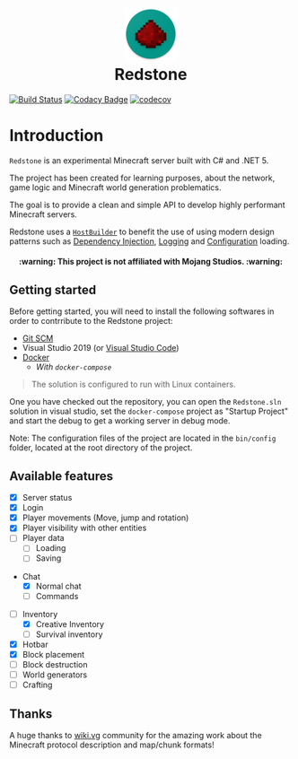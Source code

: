 <h1 align="center">
  <br>
  <a href="https://github.com/Eastrall/Redstone">
    <img src="resources/icon.png" alt="Markdownify" />
  </a>
  <br>
  Redstone
  <br>
</h1>

[![Build Status](https://dev.azure.com/eastrall/Redstone/_apis/build/status/Eastrall.Redstone?branchName=main)](https://dev.azure.com/eastrall/Redstone/_build/latest?definitionId=5&branchName=main)
[![Codacy Badge](https://app.codacy.com/project/badge/Grade/77c0faaec9834e4da541b459f9311879)](https://www.codacy.com/gh/Eastrall/Redstone/dashboard?utm_source=github.com&amp;utm_medium=referral&amp;utm_content=Eastrall/Redstone&amp;utm_campaign=Badge_Grade)
[![codecov](https://codecov.io/gh/Eastrall/Redstone/branch/main/graph/badge.svg?token=RTU5NXR3DP)](https://codecov.io/gh/Eastrall/Redstone)


# Introduction

`Redstone` is an experimental Minecraft server built with C# and .NET 5.

The project has been created for learning purposes, about the network, game logic and Minecraft world generation problematics.

The goal is to provide a clean and simple API to develop highly performant Minecraft servers.

Redstone uses a [`HostBuilder`](https://docs.microsoft.com/en-us/dotnet/core/extensions/generic-host) to benefit the use of using modern design patterns such as [Dependency Injection](https://docs.microsoft.com/en-us/dotnet/core/extensions/dependency-injection), [Logging](https://docs.microsoft.com/en-us/dotnet/core/extensions/logging) and [Configuration](https://docs.microsoft.com/en-us/dotnet/core/extensions/configuration) loading.

<h4 align="center">:warning: This project is not affiliated with Mojang Studios. :warning:</h4>

## Getting started

Before getting started, you will need to install the following softwares in order to contrribute to the Redstone project:

* [Git SCM](https://git-scm.com/)
* Visual Studio 2019 (or [Visual Studio Code](https://code.visualstudio.com/))
* [Docker](https://www.docker.com/get-started)
  * *With `docker-compose`*

> The solution is configured to run with Linux containers.

One you have checked out the repository, you can open the `Redstone.sln` solution in visual studio, set the `docker-compose` project as "Startup Project" and start the debug to get a working server in debug mode.

Note: The configuration files of the project are located in the `bin/config` folder, located at the root directory of the project.

## Available features

- [x] Server status
- [x] Login
- [x] Player movements (Move, jump and rotation)
- [x] Player visibility with other entities
- [ ] Player data
  - [ ] Loading
  - [ ] Saving
- Chat
  - [x] Normal chat
  - [ ] Commands
- [ ] Inventory
  - [x] Creative Inventory
  - [ ] Survival inventory
- [x] Hotbar
- [x] Block placement
- [ ] Block destruction
- [ ] World generators
- [ ] Crafting

## Thanks

A huge thanks to [wiki.vg](https://wiki.vg/) community for the amazing work about the Minecraft protocol description and map/chunk formats!